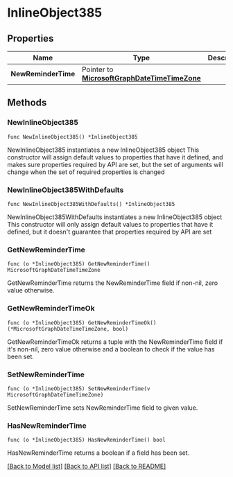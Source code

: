 # InlineObject385

## Properties

Name | Type | Description | Notes
------------ | ------------- | ------------- | -------------
**NewReminderTime** | Pointer to [**MicrosoftGraphDateTimeTimeZone**](MicrosoftGraphDateTimeTimeZone.md) |  | [optional] 

## Methods

### NewInlineObject385

`func NewInlineObject385() *InlineObject385`

NewInlineObject385 instantiates a new InlineObject385 object
This constructor will assign default values to properties that have it defined,
and makes sure properties required by API are set, but the set of arguments
will change when the set of required properties is changed

### NewInlineObject385WithDefaults

`func NewInlineObject385WithDefaults() *InlineObject385`

NewInlineObject385WithDefaults instantiates a new InlineObject385 object
This constructor will only assign default values to properties that have it defined,
but it doesn't guarantee that properties required by API are set

### GetNewReminderTime

`func (o *InlineObject385) GetNewReminderTime() MicrosoftGraphDateTimeTimeZone`

GetNewReminderTime returns the NewReminderTime field if non-nil, zero value otherwise.

### GetNewReminderTimeOk

`func (o *InlineObject385) GetNewReminderTimeOk() (*MicrosoftGraphDateTimeTimeZone, bool)`

GetNewReminderTimeOk returns a tuple with the NewReminderTime field if it's non-nil, zero value otherwise
and a boolean to check if the value has been set.

### SetNewReminderTime

`func (o *InlineObject385) SetNewReminderTime(v MicrosoftGraphDateTimeTimeZone)`

SetNewReminderTime sets NewReminderTime field to given value.

### HasNewReminderTime

`func (o *InlineObject385) HasNewReminderTime() bool`

HasNewReminderTime returns a boolean if a field has been set.


[[Back to Model list]](../README.md#documentation-for-models) [[Back to API list]](../README.md#documentation-for-api-endpoints) [[Back to README]](../README.md)


